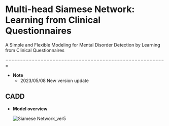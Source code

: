 # Multi-head Siamese Network: Learning from Clinical Questionnaires
A Simple and Flexible Modeling for Mental Disorder Detection by Learning from Clinical Questionnaires

=======================================================

* __Note__
  * 2023/05/08 New version update



## CADD
* __Model overview__

  ![Siamese Network_ver5](https://user-images.githubusercontent.com/42997174/236694295-b1dcee16-6f99-4a6c-99d2-ec14567ffb03.png)


